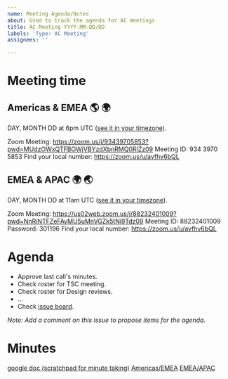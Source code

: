 ```yaml
---
name: Meeting Agenda/Notes
about: Used to track the agenda for AC meetings
title: AC Meeting YYYY-MM-DD/DD
labels: 'Type: AC Meeting'
assignees: ''

---
```


# Meeting time
##  Americas & EMEA 🌎 🌍

DAY, MONTH DD at 6pm UTC ([see it in your timezone](https://www.timeanddate.com/worldclock/fixedtime.html?msg=AMP+AC+Americas%2FEMEA&iso=2021MMDDT18&ah=1)).

Zoom Meeting: https://zoom.us/j/93439705853?pwd=MUdzOWxQTFBOWjVBYzdXbnRMQ0RlZz09
Meeting ID: 934 3970 5853
Find your local number: https://zoom.us/u/avfhv6bQL

## EMEA & APAC 🌍 🌏

DAY, MONTH DD at 11am UTC ([see it in your timezone](https://www.timeanddate.com/worldclock/fixedtime.html?msg=AMP+AC+EMEA%2FAPAC&iso=2021MMDDT11&ah=1)).

Zoom Meeting: https://us02web.zoom.us/j/88232401009?pwd=NnRiNTFZeFAvMU5uMnVGZk5tNi9Tdz09
Meeting ID: 88232401009
Password: 301196
Find your local number: https://zoom.us/u/avfhv6bQL

# Agenda

* Approve last call's minutes.
* Check roster for TSC meeting.
* Check roster for Design reviews.
* ...
* Check [issue board](https://github.com/ampproject/meta-ac/projects/2).

*Note: Add a comment on this issue to propose items for the agenda.*

# Minutes

[google doc (scratchpad for minute taking)](https://docs.google.com/document/d/1yUezobTPggLO7wSHN9c6W-LPVjzrpA8aU1-lKKdZxKU/edit?usp=sharing)
[Americas/EMEA](https://github.com/ampproject/meta-ac/blob/master/meetings/2021-MM-DD.md)
[EMEA/APAC](https://github.com/ampproject/meta-ac/blob/master/meetings/2021-MM-DD.md)
